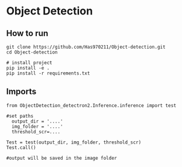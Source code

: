 # Object Detection

## How to run
  ```
  git clone https://github.com/Has970211/Object-detection.git
  cd Object-detection

  # install project 
  pip install -e .
  pip install -r requirements.txt
  ```
  
## Imports

  ```
  from ObjectDetection_detectron2.Inference.inference import test
  
  #set paths
    output_dir = '....'
    img_folder = '....'
    threshold_scr=....
  
  Test = test(output_dir, img_folder, threshold_scr)
  Test.call()
  
  #output will be saved in the image folder 
  ```

  

